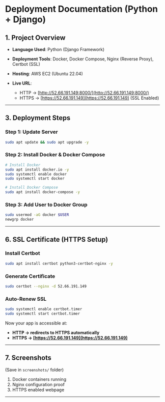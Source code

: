 #  Deployment Documentation (Python + Django)

## 1. Project Overview

* **Language Used**: Python (Django Framework)
* **Deployment Tools**: Docker, Docker Compose, Nginx (Reverse Proxy), Certbot (SSL)
* **Hosting**: AWS EC2 (Ubuntu 22.04)
* **Live URL**:

  * HTTP → [http://52.66.191.149:8000/](http://52.66.191.149:8000/)
  * HTTPS → [https://52.66.191.149](https://52.66.191.149)  (SSL Enabled)

---



## 3. Deployment Steps

###  Step 1: Update Server

```bash
sudo apt update && sudo apt upgrade -y
```

###  Step 2: Install Docker & Docker Compose

```bash
# Install Docker
sudo apt install docker.io -y
sudo systemctl enable docker
sudo systemctl start docker

# Install Docker Compose
sudo apt install docker-compose -y
```

### Step 3: Add User to Docker Group

```bash
sudo usermod -aG docker $USER
newgrp docker
```

---





## 6. SSL Certificate (HTTPS Setup)

### Install Certbot

```bash
sudo apt install certbot python3-certbot-nginx -y
```

### Generate Certificate

```bash
sudo certbot --nginx -d 52.66.191.149
```

### Auto-Renew SSL

```bash
sudo systemctl enable certbot.timer
sudo systemctl start certbot.timer
```

Now your app is accessible at:

* **HTTP → redirects to HTTPS automatically**
* **HTTPS → [https://52.66.191.149](https://52.66.191.149)**

---

## 7. Screenshots

(Save in `screenshots/` folder)

1. Docker containers running
2. Nginx configuration proof
3. HTTPS enabled webpage

---
